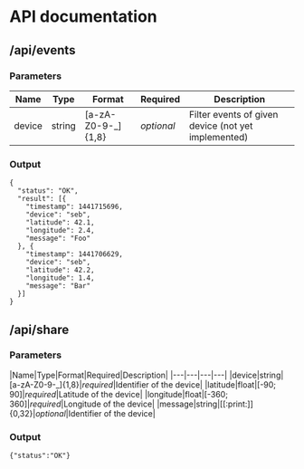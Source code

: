 # API documentation

## /api/events

### Parameters

|Name|Type|Format|Required|Description|
|---|---|---|---|---|
|device|string|[a-zA-Z0-9-_]{1,8}|*optional*|Filter events of given device (not yet implemented)|

### Output
```
{
  "status": "OK",
  "result": [{
    "timestamp": 1441715696,
    "device": "seb",
    "latitude": 42.1,
    "longitude": 2.4,
    "message": "Foo"
  }, {
    "timestamp": 1441706629,
    "device": "seb",
    "latitude": 42.2,
    "longitude": 1.4,
    "message": "Bar"
  }]
}
```

## /api/share

### Parameters

|Name|Type|Format|Required|Description|
|---|---|---|---|
|device|string| [a-zA-Z0-9-_]{1,8}|*required*|Identifier of the device|
|latitude|float|[-90; 90]|*required*|Latitude of the device|
|longitude|float|[-360; 360]|*required*|Longitude of the device|
|message|string|[[:print:]]{0,32}|*optional*|Identifier of the device|

### Output
```
{"status":"OK"}
```
